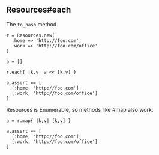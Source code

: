 ## Resources#each

The `to_hash` method

    r = Resources.new(
      :home => 'http://foo.com',
      :work => 'http://foo.com/office'
    )

    a = []

    r.each{ |k,v| a << [k,v] }

    a.assert == [
      [:home, 'http://foo.com'],
      [:work, 'http://foo.com/office']
    ]

Resources is Enumerable, so methods like #map also work.

    a = r.map{ |k,v| [k,v] }

    a.assert == [
      [:home, 'http://foo.com'],
      [:work, 'http://foo.com/office']
    ]


